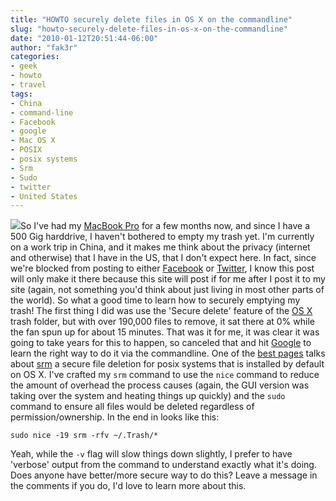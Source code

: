 ```yaml
---
title: "HOWTO securely delete files in OS X on the commandline"
slug: "howto-securely-delete-files-in-os-x-on-the-commandline"
date: "2010-01-12T20:51:44-06:00"
author: "fak3r"
categories:
- geek
- howto
- travel
tags:
- China
- command-line
- Facebook
- google
- Mac OS X
- POSIX
- posix systems
- Srm
- Sudo
- twitter
- United States
---
```


[![](http://fak3r.com/wp-content/uploads/2010/01/565549820.png)](http://fak3r.com/wp-content/uploads/2010/01/565549820.png)So I've had my [MacBook Pro](www.apple.com/macbookpro) for a few months now, and since I have a 500 Gig harddrive, I haven't bothered to empty my trash yet. I'm currently on a work trip in China, and it makes me think about the privacy (internet and otherwise) that I have in the US, that I don't expect here. In fact, since we're blocked from posting to either [Facebook](http://facebook.com/) or [Twitter](http://twitter.com/), I know this post will only make it there because this site will post if for me after I post it to my site (again, not something you'd think about just living in most other parts of the world). So what a good time to learn how to securely emptying my trash! The first thing I did was use the 'Secure delete' feature of the [OS X](http://www.apple.com/macosx) trash folder, but with over 190,000 files to remove, it sat there at 0% while the fan spun up for about 15 minutes. That was it for me, it was clear it was going to take years for this to happen, so canceled that and hit [Google](http://google.com) to learn the right way to do it via the commandline. One of the [best pages](http://exxamine.wordpress.com/2007/08/16/secure-file-delete-on-mac-os-x/) talks about [srm](http://srm.sourceforge.net/) a secure file deletion for posix systems that is installed by default on OS X. I've crafted my `srm` command to use the `nice` command to reduce the amount of overhead the process causes (again, the GUI version was taking over the system and heating things up quickly) and the `sudo` command to ensure all files would be deleted regardless of permission/ownership. In the end in looks like this:

`sudo nice -19 srm -rfv ~/.Trash/*`

Yeah, while the `-v` flag will slow things down slightly, I prefer to have 'verbose' output from the command to understand exactly what it's doing. Does anyone have better/more secure way to do this? Leave a message in the comments if you do, I'd love to learn more about this.
